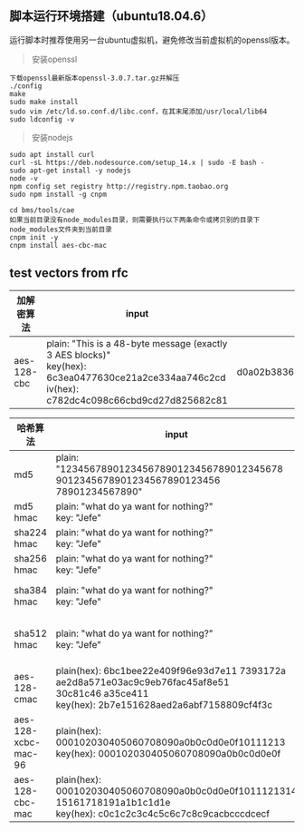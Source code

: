 ## 脚本运行环境搭建（ubuntu18.04.6）

运行脚本时推荐使用另一台ubuntu虚拟机，避免修改当前虚拟机的openssl版本。

> 安装openssl

```
下载openssl最新版本openssl-3.0.7.tar.gz并解压
./config
make
sudo make install
sudo vim /etc/ld.so.conf.d/libc.conf，在其末尾添加/usr/local/lib64
sudo ldconfig -v
```

> 安装nodejs

```
sudo apt install curl
curl -sL https://deb.nodesource.com/setup_14.x | sudo -E bash -
sudo apt-get install -y nodejs
node -v
npm config set registry http://registry.npm.taobao.org
sudo npm install -g cnpm

cd bms/tools/cae
如果当前目录没有node_modules目录，则需要执行以下两条命令或拷贝别的目录下node_modules文件夹到当前目录
cnpm init -y
cnpm install aes-cbc-mac
```



## test vectors from rfc

| 加解密算法  | input                                                        | output(hex)                      |
| ----------- | ------------------------------------------------------------ | -------------------------------- |
| aes-128-cbc | plain: "This is a 48-byte message (exactly 3 AES blocks)"<br />key(hex): 6c3ea0477630ce21a2ce334aa746c2cd<br />iv(hex): c782dc4c098c66cbd9cd27d825682c81 | d0a02b3836451753d493665d33f0e8862dea54cdb293abc7506939276772f8d5021c19216bad525c8579695d83ba2684 |

| 哈希算法            | input                                                        | output(hex)                                                  |
| ------------------- | ------------------------------------------------------------ | ------------------------------------------------------------ |
| md5                 | plain: "12345678901234567890123456789012345678<br />9012345678901234567890123456<br/>78901234567890" | 57edf4a22be3c955ac49da2e2107b67a                             |
| md5 hmac            | plain: "what do ya want for nothing?"<br />key: "Jefe"       | 750c783e6ab0b503eaa86e310a5db738                             |
| sha224 hmac         | plain: "what do ya want for nothing?"<br />key: "Jefe"       | a30e01098bc6dbbf45690f3a7e9e6d0f<br/>8bbea2a39e6148008fd05e44 |
| sha256 hmac         | plain: "what do ya want for nothing?"<br />key: "Jefe"       | 5bdcc146bf60754e6a042426089575c7<br/>5a003f089d2739839dec58b964ec3843 |
| sha384 hmac         | plain: "what do ya want for nothing?"<br />key: "Jefe"       | af45d2e376484031617f78d2b58a6b1b<br/>9c7ef464f5a01b47e42ec3736322445e<br/>8e2240ca5e69e2c78b3239ecfab21649 |
| sha512 hmac         | plain: "what do ya want for nothing?"<br />key: "Jefe"       | 164b7a7bfcf819e2e395fbe73b56e0a3<br/>87bd64222e831fd610270cd7ea250554<br/>9758bf75c05a994a6d034f65f8f0e6fd<br/>caeab1a34d4a6b4b636e070a38bce737 |
| aes-128-cmac        | plain(hex): 6bc1bee22e409f96e93d7e11 7393172a<br/>ae2d8a571e03ac9c9eb76fac45af8e51<br/>30c81c46 a35ce411<br />key(hex): 2b7e151628aed2a6abf7158809cf4f3c | dfa66747de9ae63030ca32611497c827                             |
| aes-128-xcbc-mac-96 | plain(hex): 000102030405060708090a0b0c0d0e0f10111213<br />key(hex): 000102030405060708090a0b0c0d0e0f | 47f51b4564966215b8985c63                                     |
| aes-128-cbc-mac     | plain(hex): 000102030405060708090a0b0c0d0e0f1011121314<br />15161718191a1b1c1d1e<br />key(hex): c0c1c2c3c4c5c6c7c8c9cacbcccdcecf | 0001020304050607588c979a61c663d2<br/>f066d0c2c0f989806d5f6b61dac38417<br/>e8d12cfdf926e0 |

